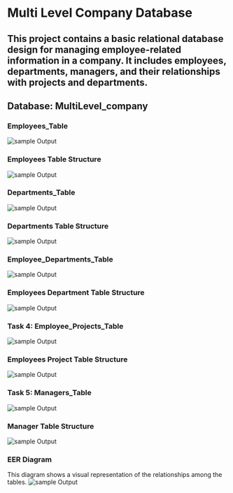 # Multi Level Company Database 
This project contains a basic relational database design for managing employee-related information in a company.
It includes employees, departments, managers, and their relationships with projects and departments.
---

## Database: MultiLevel_company


### Employees_Table
![sample Output](images/TASK1.1.PNG)


### Employees Table Structure 
![sample Output](images/TASK1.1.PNG)


### Departments_Table
![sample Output](images/TASK2.1.PNG)


### Departments Table Structure 
![sample Output](images/TASK2.1.PNG)


### Employee_Departments_Table
![sample Output](images/TASK3.1.PNG)


### Employees Department Table Structure 
![sample Output](images/TASK3.1.PNG)


### Task 4: Employee_Projects_Table
![sample Output](images/TASK4.1.PNG)


### Employees Project Table Structure 
![sample Output](images/TASK4.1.PNG)


### Task 5: Managers_Table
![sample Output](images/TASK5.1.PNG)


### Manager Table Structure 
![sample Output](images/TASK5.1.PNG)



### EER Diagram
This diagram shows a visual representation of the relationships among the tables.
![sample Output](images/EER.PNG)


